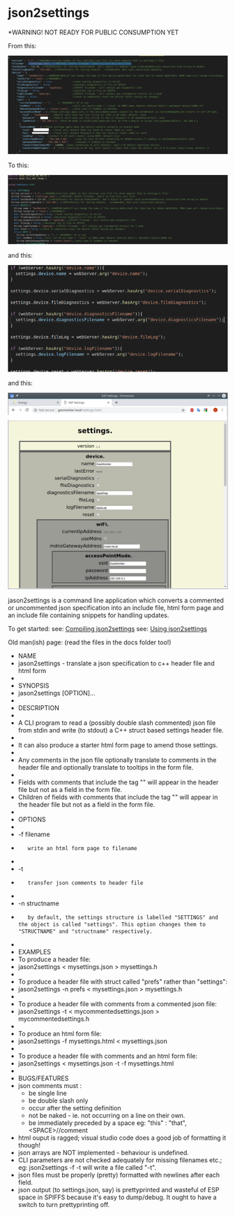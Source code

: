 # json2settings
*WARNING! NOT READY FOR PUBLIC CONSUMPTION YET

From this:

![](docs/images/json1.png)

To this:

![](docs/images/header1.png)

and this:

![](docs/images/snippets1.png)

and this:

![](docs/images/html1.png)

jason2settings is a command line application which converts a commented or uncommented json specification into an include file, html form page and an include file containing snippets for handling updates.

To get started:
  see: [Compiling json2settings](docs/Compiling_json2settings.md)
  see: [Using json2settings](docs/Using_json2settings.md)


Old man(ish) page: (read the files in the docs folder too!)
 * NAME
 *    jason2settings - translate a json specification to c++ header file and html form
 * 
 * SYNOPSIS
 *    jason2settings [OPTION]...
 * 
 * DESCRIPTION
 *    
 *    A CLI program to read a (possibly double slash commented) json file from stdin and write (to stdout) a C++ struct based settings header file.
 * 
 *    It can also produce a starter html form page to amend those settings.
 * 
 *    Any comments in the json file optionally translate to comments in the header file and optionally translate to tooltips in the form file.
 * 
 *    Fields with comments that include the tag "<PRIVATE>" will appear in the header file but not as a field in the form file.
 *    Children of fields with comments that include the tag "<PRIVATE>" will appear in the header file but not as a field in the form file.
 * 
 * OPTIONS
 * 
 *    -f filename
 *        write an html form page to filename
 * 
 *    -t
 *        transfer json comments to header file
 * 
 *    -n structname
 *        by default, the settings structure is labelled "SETTINGS" and the object is called "settings". This option changes them to "STRUCTNAME" and "structname" respectively.
 * 
 * EXAMPLES
 *  To produce a header file:
 *    jason2settings < mysettings.json > mysettings.h
 * 
 *  To produce a header file with struct called "prefs" rather than "settings":
 *    jason2settings -n prefs < mysettings.json > mysettings.h
 * 
 *  To produce a header file with comments from a commented json file:
 *    jason2settings -t < mycommentedsettings.json > mycommentedsettings.h
 * 
 *  To produce an html form file:
 *    jason2settings -f mysettings.html < mysettings.json
 *  
 *  To produce a header file with comments and an html form file:
 *    jason2settings < mysettings.json -t -f mysettings.html
 * 
 * BUGS/FEATURES
 *  json comments must :
    *  be single line
    *  be double slash only
    *  occur after the setting definition
    *  not be naked - ie. not occurring on a line on their own.
    *  be immediately preceded by a space eg: "this" : "that",\<SPACE\>//comment
 *  html ouput is ragged; visual studio code does a good job of formatting it though!
 *  json arrays are NOT implemented - behaviour is undefined.
 *  CLI parameters are not checked adequately for missing filenames etc.; eg: json2settings -f -t will write a file called "-t".
 *  json files must be properly (pretty) formatted with newlines after each field.
 *  json output (to settings.json, say) is prettyprinted and wasteful of ESP space in SPIFFS because it's easy to dump/debug. It ought to have a switch to turn prettyprinting off.
 

